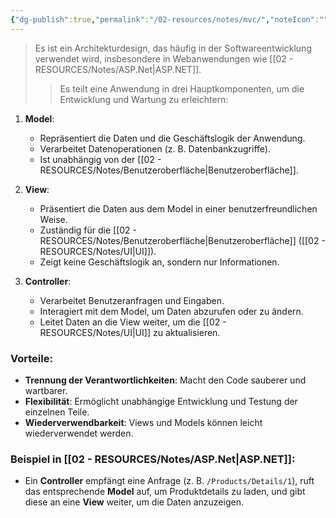 ```yaml
---
{"dg-publish":true,"permalink":"/02-resources/notes/mvc/","noteIcon":"","updated":"2024-11-25T15:34:45.000+01:00"}
---
```


>Es ist ein Architekturdesign, das häufig in der Softwareentwicklung verwendet wird, insbesondere in Webanwendungen wie [[02 - RESOURCES/Notes/ASP.Net\|ASP.NET]].
>>Es teilt eine Anwendung in drei Hauptkomponenten, um die Entwicklung und Wartung zu erleichtern:

1. **Model**:
    
    - Repräsentiert die Daten und die Geschäftslogik der Anwendung.
    - Verarbeitet Datenoperationen (z. B. Datenbankzugriffe).
    - Ist unabhängig von der [[02 - RESOURCES/Notes/Benutzeroberfläche\|Benutzeroberfläche]].
2. **View**:
    
    - Präsentiert die Daten aus dem Model in einer benutzerfreundlichen Weise.
    - Zuständig für die [[02 - RESOURCES/Notes/Benutzeroberfläche\|Benutzeroberfläche]] ([[02 - RESOURCES/Notes/UI\|UI]]).
    - Zeigt keine Geschäftslogik an, sondern nur Informationen.
3. **Controller**:
    
    - Verarbeitet Benutzeranfragen und Eingaben.
    - Interagiert mit dem Model, um Daten abzurufen oder zu ändern.
    - Leitet Daten an die View weiter, um die [[02 - RESOURCES/Notes/UI\|UI]] zu aktualisieren.

### Vorteile:

- **Trennung der Verantwortlichkeiten**: Macht den Code sauberer und wartbarer.
- **Flexibilität**: Ermöglicht unabhängige Entwicklung und Testung der einzelnen Teile.
- **Wiederverwendbarkeit**: Views und Models können leicht wiederverwendet werden.

### Beispiel in [[02 - RESOURCES/Notes/ASP.Net\|ASP.NET]]:

- Ein **Controller** empfängt eine Anfrage (z. B. `/Products/Details/1`), ruft das entsprechende **Model** auf, um Produktdetails zu laden, und gibt diese an eine **View** weiter, um die Daten anzuzeigen.